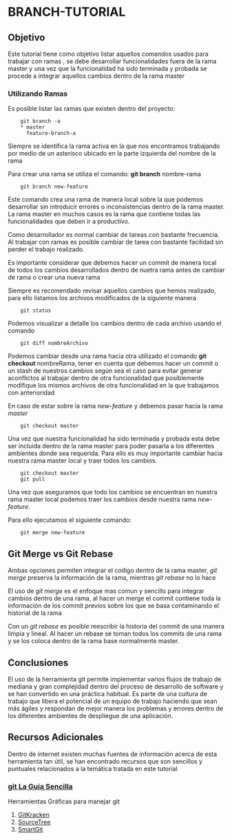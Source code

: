 # BRANCH-TUTORIAL

## Objetivo

Este tutorial tiene como objetivo listar aquellos comandos usados para trabajar con ramas
, se debe desarrollar funcionalidades fuera de la rama master y una vez que la funcionalidad 
ha sido terminada y probada se procede a integrar aquellos cambios dentro de la rama master

### Utilizando Ramas 

Es posible listar las ramas que existen dentro del proyecto:

```
    git branch -a
    * master
      feature-branch-a
```

Siempre se identifica la rama activa en la que nos encontramos trabajando por medio de un asterisco ubicado
en la parte izquierda del nombre de la rama

Para crear una rama se utiliza el comando: **git branch** nombre-rama

```
    git branch new-feature
```

Este comando crea una rama de manera local sobre la que podemos desarrollar sin introducir errores o inconsistencias
dentro de la rama master. La rama master en muchos casos es la rama que contiene todas las funcionalidades que deben ir
a productivo.

Como desarrollador es normal cambiar de tareas con bastante frecuencia. Al trabajar con ramas es posible cambiar de 
tarea con bastante facilidad sin perder el trabajo realizado.

Es importante considerar que debemos hacer un commit de manera local de todos los cambios desarrollados dentro de nuetra rama
antes de cambiar de rama o crear una nueva rama

Siempre es recomendado revisar aquellos cambios que hemos realizado, para ello listamos los archivos modificados de la siguiente manera

```
    git status
```

Podemos visualizar a detalle los cambios dentro de cada archivo usando el comando 

```
    git diff nombreArchivo
```

Podemos cambiar desde una rama hacia otra utilizado el comando **git checkout** nombreRama, tener en cuenta que debemos hacer un commit o un
stash de nuestros cambios según sea el caso para evitar generar aconflictos al trabajar dentro de otra funcionalidad que posiblemente modifique
los mismos archivos de otra funcionalidad en la que trabajamos con anterioridad

En caso de estar sobre la rama *new-feature* y debemos pasar hacia la rama *master*

```
    git checkout master
```

Una vez que nuestra funcionalidad ha sido terminada y probada esta debe ser incluida dentro de la rama master para poder pasarla a los diferentes
ambientes donde sea requerida. Para ello es muy importante cambiar hacia nuestra rama master local y traer todos los cambios.

```
    git checkout master
    git pull
```

Una vez que aseguramos que todo los cambios se encuentran en nuestra rama master local podemos traer los cambios desde nuestra rama *new-feature*.

Para ello ejecutamos el siguiente comando:

```
    git merge new-feature
```

## Git Merge vs Git Rebase

Ambas opciones permiten integrar el codigo dentro de la rama master, *git merge* preserva la información de la rama, mientras *git rebase* no lo hace

El uso de *git merge* es el enfoque mas comun y sencillo para integrar cambios dentro de una rama, al hacer un merge el commit contiene toda la información
de los commit previos sobre los que se basa contaminando el historial de la rama

Con un *git rebase* es posible reescribir la historia del commit de una manera limpia y lineal. Al hacer un rebase se toman todos los commits de una rama y 
se los coloca dentro de la rama base normalmente master.


## Conclusiones

El uso de la herramienta git permite implementar varios flujos de trabajo de mediana y gran complejidad dentro del proceso de desarrollo de software
y se han convertido en una práctica habitual. Es parte de una cultura de trabajo que libera el potencial de un equipo de trabajo haciendo que sean más 
ágiles y respondan de mejor manera los problemas y errores dentro de los diferentes ambientes de despliegue de una aplicación.
 
## Recursos Adicionales

Dentro de internet existen muchas fuentes de información acerca de esta herramienta tan útil, se han encontrado recursos que son sencillos y puntuales 
relacionados a la temática tratada en este tutorial

### [git La Guia Sencilla](http://rogerdudler.github.io/git-guide/index.es.html)

Herramientas Gráficas para manejar git

1. [GitKracken](https://www.gitkraken.com)
2. [SourceTree](https://www.sourcetreeapp.com)
3. [SmartGit](http://www.syntevo.com/smartgit)

